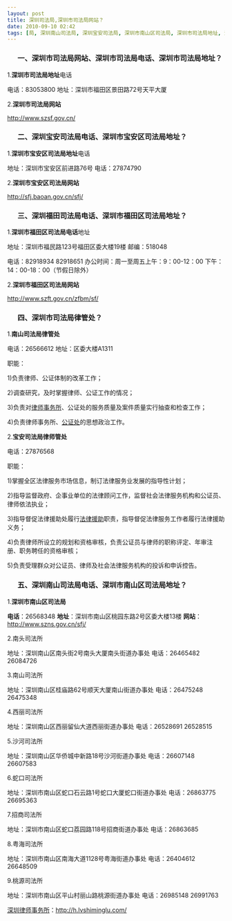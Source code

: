 ```yaml
---
layout: post
title: 深圳司法局,深圳市司法局网站？
date: 2010-09-10 02:42
tags: [局, 深圳南山司法局, 深圳宝安司法局, 深圳市南山区司法局, 深圳市司法局地址, 深圳市司法局律管处, 深圳市司法局电话, 深圳市宝安区司法局, 深圳市福田区司法局, 深圳法律咨询电话, 深圳福田司法局]
---
```

<ol>
<h3>一、深圳市司法局网站、深圳市司法局电话、深圳市司法局地址？</h3>
</ol>
1.<strong>深圳市司法局地址</strong>电话

电话：83053800
地址：深圳市福田区景田路72号天平大厦

2.<strong>深圳市司法局网站</strong>

<a href="http://www.szsf.gov.cn/" target="_blank">http://www.szsf.gov.cn/</a>
<ol>
<h3>二、深圳宝安司法局电话、深圳市宝安区司法局地址？</h3>
</ol>
1.<strong>深圳市宝安区司法局地址</strong>电话

地址：深圳市宝安区前进路76号
电话：27874790

2.<strong>深圳市宝安区司法局网站</strong>

<a href="http://sfj.baoan.gov.cn/sfj/" target="_blank">http://sfj.baoan.gov.cn/sfj/</a>
<ol>
<h3>三、深圳福田司法局电话、深圳市福田区司法局地址？</h3>
</ol>
1.<strong>深圳市福田区司法局电话</strong>地址

地址：深圳市福民路123号福田区委大楼19楼
邮编：518048

电话：82918934  82918651
办公时间：周一至周五上午：9：00-12：00 下午：14：00-18：00（节假日除外）

2.<strong>深圳市福田区司法局网站</strong>

<a href="http://www.szft.gov.cn/zfbm/sf/" target="_blank">http://www.szft.gov.cn/zfbm/sf/</a>
<ol>
<h3>四、深圳市司法局律管处？</h3>
</ol>
1.<strong>南山司法局律管处</strong>

电话：26566612
地址：区委大楼A1311

职能：

1)负责律师、公证体制的改革工作；

2)调查研究，及时掌握律师、公证工作的情况；

3)负责对<a href="http://h.lvshiminglu.com/" target="_blank">律师事务所</a>、公证处的服务质量及案件质量实行抽查和检查工作；

4)负责律师事务所、<a href="http://h.lvshiminglu.com/law/178.html" target="_blank">公证处</a>的思想政治工作。

2.<strong>宝安司法局律师管处</strong>

电话：27876568

职能：

1)掌握全区法律服务市场信息，制订法律服务业发展的指导性计划；

2)指导监督政府、企事业单位的法律顾问工作，监督社会法律服务机构和公证员、律师依法执业；

3)指导督促法律援助处履行<a href="http://h.lvshiminglu.com/law/334.html" target="_blank">法律援助</a>职责，指导督促法律服务工作者履行法律援助义务；

4)负责律师所设立的规划和资格审核，负责公证员与律师的职称评定、年审注册、职务聘任的资格审核；

5)负责受理群众对公证员、律师及社会法律服务机构的投诉和申诉控告。
<ol>
<h3>五、深圳南山司法局电话、深圳市南山区司法局地址？</h3>
</ol>
1.<strong>深圳市南山区司法局</strong>

<strong>电话</strong>：26568348
<strong>地址</strong>：深圳市南山区桃园东路2号区委大楼13楼
<strong>网站</strong>：<a href="http://www.szns.gov.cn/sfj/" target="_blank">http://www.szns.gov.cn/sfj/</a>

2.南头司法所

地址：深圳南山区南头街2号南头大厦南头街道办事处
电话：26465482  26084726

3.南山司法所

地址：深圳南山区桂庙路62号顺天大厦南山街道办事处
电话：26475248  26475348

4.西丽司法所

地址：深圳南山区西丽留仙大道西丽街道办事处
电话：26528691  26528515

5.沙河司法所

地址：深圳南山区华侨城中新路18号沙河街道办事处
电话：26607148  26607583

6.蛇口司法所

地址：深圳市南山区蛇口石云路1号蛇口大厦蛇口街道办事处
电话：26863775  26695363

7.招商司法所

地址：深圳市南山区蛇口荔园路118号招商街道办事处
电话：26863685

8.粤海司法所

地址：深圳市南山区南海大道1128号粤海街道办事处
电话：26404612  26648509

9.桃源司法所

地址：深圳市南山区平山村丽山路桃源街道办事处
电话：26985148  26991763

<a href="http://h.lvshiminglu.com/">深圳律师事务所</a>：<a href="http://h.lvshiminglu.com/">http://h.lvshiminglu.com/</a>

